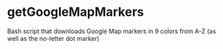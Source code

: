getGoogleMapMarkers
===================

Bash script that downloads Google Map markers in 9 colors from A-Z (as well as the no-letter dot marker)
